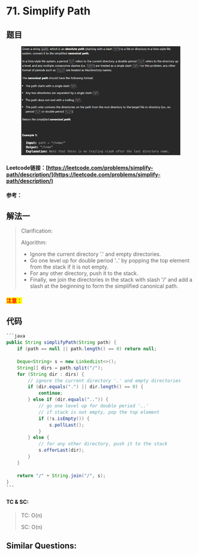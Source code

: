 # 71. Simplify Path

## 题目

<figure><img src="../../.gitbook/assets/image (1) (1) (1) (1) (1) (1) (1) (1) (1).png" alt=""><figcaption></figcaption></figure>

#### Leetcode链接：[https://leetcode.com/problems/simplify-path/description/](https://leetcode.com/problems/simplify-path/description/)

#### 参考：

## 解法一

> Clarification:&#x20;
>
> Algorithm:&#x20;
>
> * Ignore the current directory '.' and empty directories.
> * Go one level up for double period '..' by popping the top element from the stack if it is not empty.
> * For any other directory, push it to the stack.
> * Finally, we join the directories in the stack with slash '/' and add a slash at the beginning to form the simplified canonical path.

#### <mark style="color:red;">注意：</mark>

## 代码

````java
```java
public String simplifyPath(String path) {
    if (path == null || path.length() == 0) return null;

    Deque<String> s = new LinkedList<>();
    String[] dirs = path.split("/");
    for (String dir : dirs) {
        // ignore the current directory '.' and empty directories
        if (dir.equals(".") || dir.length() == 0) {
            continue;
        } else if (dir.equals("..")) {
            // go one level up for double period '..'
            // if stack is not empty, pop the top element
            if (!s.isEmpty()) {
                s.pollLast();
            }
        } else {
            // for any other directory, push it to the stack
            s.offerLast(dir);
        }
    }

    return "/" + String.join("/", s);
}
```
````

#### TC & SC:&#x20;

> TC: O(n)
>
> SC: O(n)

## **Similar Questions:**&#x20;
